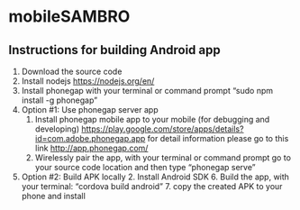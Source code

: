 mobileSAMBRO
============

Instructions for building Android app
-------------------------------------

1.	Download the source code
2.	Install nodejs https://nodejs.org/en/
3.	Install phonegap with your terminal or command prompt “sudo npm install -g phonegap”
4. Option #1: Use phonegap server app
	1.	Install phonegap mobile app to your mobile (for debugging and developing) https://play.google.com/store/apps/details?id=com.adobe.phonegap.app for detail information please go to this link http://app.phonegap.com/ 
	2.	Wirelessly pair the app, with your terminal or command prompt go to your source code location and then type “phonegap serve”
5. Option #2: Build APK locally
	2. 	Install Android SDK
	6.	Build the app, with your terminal: “cordova build android”
	7. copy the created APK to your phone and install
